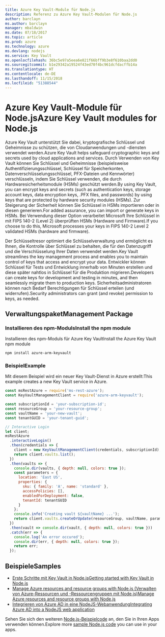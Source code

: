 ```yaml
---
title: Azure Key Vault-Module für Node.js
description: Referenz zu Azure Key Vault-Modulen für Node.js
author: barclayn
ms.author: barclayn
manager: mbaldwin
ms.date: 07/18/2017
ms.topic: article
ms.prod: azure
ms.technology: azure
ms.devlang: nodejs
ms.service: Key Vault
ms.openlocfilehash: 36bc5e97a5eea6e821f66bff9b3e8f610baa2dd0
ms.sourcegitcommit: b1e29342a19524f43ed70f4bc961dcfdacffb14a
ms.translationtype: HT
ms.contentlocale: de-DE
ms.lasthandoff: 11/15/2018
ms.locfileid: "51388544"
---
```

# <a name="azure-key-vault-modules-for-nodejs"></a><span data-ttu-id="90a81-103">Azure Key Vault-Module für Node.js</span><span class="sxs-lookup"><span data-stu-id="90a81-103">Azure Key Vault modules for Node.js</span></span>

<span data-ttu-id="90a81-104">Azure Key Vault unterstützt Sie dabei, kryptografische Schlüssel und Geheimnisse zu schützen, die von Cloudanwendungen und -diensten verwendet werden.</span><span class="sxs-lookup"><span data-stu-id="90a81-104">Azure Key Vault helps safeguard cryptographic keys and secrets used by cloud applications and services.</span></span> <span data-ttu-id="90a81-105">Durch Verwenden von Key Vault können Sie Schlüssel und Geheimnisse (beispielsweise Authentifizierungsschlüssel, Schlüssel für Speicherkonten, Datenverschlüsselungsschlüssel, PFX-Dateien und Kennwörter) verschlüsseln, indem Sie Schlüssel verwenden, die durch Hardwaresicherheitsmodule (HSMs) geschützt werden.</span><span class="sxs-lookup"><span data-stu-id="90a81-105">By using Key Vault, you can encrypt keys and secrets (such as authentication keys, storage account keys, data encryption keys, .PFX files, and passwords) by using keys that are protected by hardware security modules (HSMs).</span></span> <span data-ttu-id="90a81-106">Zur Steigerung der Sicherheit können Sie Schlüssel in HSMs importieren oder in diesen generieren.</span><span class="sxs-lookup"><span data-stu-id="90a81-106">For added assurance, you can import or generate keys in HSMs.</span></span> <span data-ttu-id="90a81-107">Bei Verwendung dieser Option verarbeitet Microsoft Ihre Schlüssel in mit FIPS 140-2 (Level 2) überprüften HSMs (Hardware und Firmware).</span><span class="sxs-lookup"><span data-stu-id="90a81-107">If you choose to do this, Microsoft processes your keys in FIPS 140-2 Level 2 validated HSMs (hardware and firmware).</span></span>

<span data-ttu-id="90a81-108">Der Schlüsseltresor optimiert die Schlüsselverwaltung und ermöglicht es Ihnen, die Kontrolle über Schlüssel zu behalten, die für den Datenzugriff und die Verschlüsselung Ihrer Daten verwendet werden.</span><span class="sxs-lookup"><span data-stu-id="90a81-108">Key Vault streamlines the key management process and enables you to maintain control of keys that access and encrypt your data.</span></span> <span data-ttu-id="90a81-109">Entwickler können Schlüssel für Tests und Entwicklung innerhalb von Minuten erstellen und diese später nahtlos in Schlüssel für die Produktion migrieren.</span><span class="sxs-lookup"><span data-stu-id="90a81-109">Developers can create keys for development and testing in minutes, and then seamlessly migrate them to production keys.</span></span> <span data-ttu-id="90a81-110">Sicherheitsadministratoren können nach Bedarf Berechtigungen für Schlüssel erteilen (und widerrufen).</span><span class="sxs-lookup"><span data-stu-id="90a81-110">Security administrators can grant (and revoke) permission to keys, as needed.</span></span>

## <a name="management-package"></a><span data-ttu-id="90a81-111">Verwaltungspaket</span><span class="sxs-lookup"><span data-stu-id="90a81-111">Management Package</span></span>

### <a name="install-the-npm-module"></a><span data-ttu-id="90a81-112">Installieren des npm-Moduls</span><span class="sxs-lookup"><span data-stu-id="90a81-112">Install the npm module</span></span> 

<span data-ttu-id="90a81-113">Installieren des npm-Moduls für Azure Key Vault</span><span class="sxs-lookup"><span data-stu-id="90a81-113">Install the Azure Key Vault npm module</span></span>

```bash
npm install azure-arm-keyvault
```

### <a name="example"></a><span data-ttu-id="90a81-114">Beispiel</span><span class="sxs-lookup"><span data-stu-id="90a81-114">Example</span></span>

<span data-ttu-id="90a81-115">Mit diesem Beispiel wird ein neuer Key Vault-Dienst in Azure erstellt:</span><span class="sxs-lookup"><span data-stu-id="90a81-115">This example creates a new Key Vault service in Azure.</span></span>

```javascript
const msRestAzure = require('ms-rest-azure');
const KeyVaultManagementClient = require('azure-arm-keyvault');

const subscriptionId = 'your-subscription-id';
const resourceGroup = 'your-resource-group';
const vaultName = 'your-new-vault';
const tenantGUID = 'your-tenant-guid';

// Interactive Login
let client;
msRestAzure
  .interactiveLogin()
  .then(credentials => {
    client = new KeyVaultManagementClient(credentials, subscriptionId);
    return client.vaults.list();
  })
  .then(vaults => {
    console.dir(vaults, { depth: null, colors: true });
    const parameters = {
      location: 'East US',
      properties: {
        sku: { family: 'A', name: 'standard' },
        accessPolicies: [],
        enabledForDeployment: false,
        tenantId: tenantGUID
      }
    };
    console.info('Creating vault ${vaultName} ...');
    return client.vaults.createOrUpdate(resourceGroup, vaultName, parameters);
  })
  .then(vault => console.dir(vault, { depth: null, colors: true }))
  .catch(err => {
    console.log('An error occured');
    console.dir(err, { depth: null, colors: true });
    return err;
  });
```

## <a name="samples"></a><span data-ttu-id="90a81-116">Beispiele</span><span class="sxs-lookup"><span data-stu-id="90a81-116">Samples</span></span>

- [<span data-ttu-id="90a81-117">Erste Schritte mit Key Vault in Node.js</span><span class="sxs-lookup"><span data-stu-id="90a81-117">Getting started with Key Vault in Node.js</span></span>](https://azure.microsoft.com/resources/samples/key-vault-node-getting-started/)
- [<span data-ttu-id="90a81-118">Manage Azure resources and resource groups with Node.js (Verwalten von Azure-Ressourcen und -Ressourcengruppen mit Node.js)</span><span class="sxs-lookup"><span data-stu-id="90a81-118">Manage Azure resources and resource groups with Node.js</span></span>](https://azure.microsoft.com/resources/samples/resource-manager-node-resources-and-groups/) 
- [<span data-ttu-id="90a81-119">Integrieren von Azure AD in eine NodeJS-Webanwendung</span><span class="sxs-lookup"><span data-stu-id="90a81-119">Integrating Azure AD into a NodeJS web application</span></span>](https://azure.microsoft.com/resources/samples/active-directory-node-webapp-openidconnect/) 

<span data-ttu-id="90a81-120">Sehen Sie sich den weiteren [Node.js-Beispielcode](https://azure.microsoft.com/resources/samples/?platform=nodejs) an, den Sie in Ihren Apps verwenden können.</span><span class="sxs-lookup"><span data-stu-id="90a81-120">Explore more [sample Node.js code](https://azure.microsoft.com/resources/samples/?platform=nodejs) you can use in your apps.</span></span>
